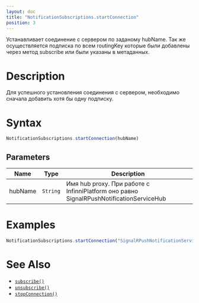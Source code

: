 ```yaml
---
layout: doc
title: "NotificationSubscriptions.startConnection"
position: 3
---
```


Устанавливает соединение с сервером по заданому hubName. Так же осуществляется подписка по всем routingKey которые были добавлены через метод subscribe или были указаны в метаданных.

# Description

Для успешного установления соединения с сервером, необходимо сначала добавить хотя бы одну подписку.

# Syntax

```js
NotificationSubscriptions.startConnection(hubName)
```

## Parameters

|Name|Type|Description|
|----|----|-----------|
|hubName|`String`|Имя hub proxy. При работе с InfinniPlatform оно равно SignalRPushNotificationServiceHub|

# Examples

```js
NotificationSubscriptions.startConnection("SignalRPushNotificationServiceHub");
```

# See Also

* [`subscribe()`](../NotificationSubscriptions.subscribe/)
* [`unsubscribe()`](../NotificationSubscriptions.unsubscribe/)
* [`stopConnection()`](../NotificationSubscriptions.stopConnection/)
